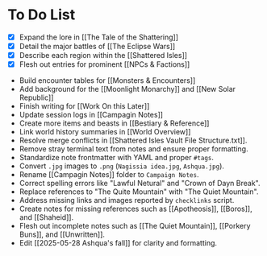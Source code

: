 # To Do List

- [x] Expand the lore in [[The Tale of the Shattering]]
- [x] Detail the major battles of [[The Eclipse Wars]]
- [x] Describe each region within the [[Shattered Isles]]
- [x] Flesh out entries for prominent [[NPCs & Factions]]
- Build encounter tables for [[Monsters & Encounters]]
- Add background for the [[Moonlight Monarchy]] and [[New Solar Republic]]
- Finish writing for [[Work On this Later]]
- Update session logs in [[Campagin Notes]]
- Create more items and beasts in [[Bestiary & Reference]]
- Link world history summaries in [[World Overview]]
- Resolve merge conflicts in [[Shattered Isles Vault File Structure.txt]].
- Remove stray terminal text from notes and ensure proper formatting.
- Standardize note frontmatter with YAML and proper `#tags`.
- Convert `.jpg` images to `.png` (`Nagissia idea.jpg`, `Ashqua.jpg`).
- Rename [[Campagin Notes]] folder to `Campaign Notes`.
- Correct spelling errors like "Lawful Netural" and "Crown of Dayn Break".
- Replace references to "The Quite Mountain" with "The Quiet Mountain".
- Address missing links and images reported by `checklinks` script.
- Create notes for missing references such as [[Apotheosis]], [[Boros]], and [[Shaheid]].
- Flesh out incomplete notes such as [[The Quiet Mountain]], [[Porkery Buns]], and [[Unwritten]].
- Edit [[2025-05-28 Ashqua's fall]] for clarity and formatting.
